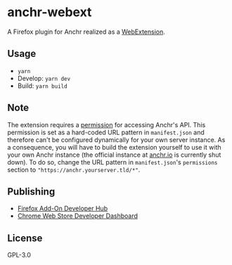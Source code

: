 # anchr-webext

A Firefox plugin for Anchr realized as a [WebExtension](https://developer.mozilla.org/de/docs/Mozilla/Add-ons/WebExtensions).

## Usage
* `yarn`
* Develop: `yarn dev`
* Build: `yarn build`

## Note
The extension requires a [permission](https://developer.mozilla.org/en-US/docs/Mozilla/Add-ons/WebExtensions/manifest.json/permissions) for accessing Anchr's API. This permission is set as a hard-coded URL pattern in `manifest.json` and therefore can't be configured dynamically for your own server instance. As a consequence, you will have to build the extension yourself to use it with your own Anchr instance (the official instance at [anchr.io](https://anchr.io) is currently shut down). To do so, change the URL pattern in `manifest.json`'s `permissions` section to `"https://anchr.yourserver.tld/*"`.

## Publishing
* [Firefox Add-On Developer Hub](https://addons.mozilla.org/de/developers/addons)
* [Chrome Web Store Developer Dashboard](https://chrome.google.com/webstore/devconsole/5585a51a-e081-43ea-a838-3b7c9751e64e?hl=de)

## License
GPL-3.0
